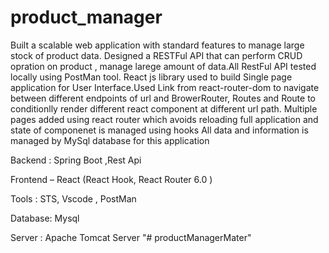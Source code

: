 # product_manager
Built a scalable web application with standard features to manage large stock of product data.
Designed a RESTFul API that can perform CRUD opration on product , manage larege amount of data.All RestFul API tested locally using PostMan tool. 
React js library used to build Single page application for User Interface.Used Link from react-router-dom to navigate between different endpoints of url and BrowerRouter, Routes and Route to conditionlly render different react component at different url path.
Multiple pages added using react router which avoids reloading full application and state of componenet is managed using hooks 
All data and information is managed by MySql database for this application

Backend : Spring Boot ,Rest Api

Frontend – React (React Hook, React Router 6.0 )

Tools : STS, Vscode , PostMan

Database: Mysql

Server : Apache Tomcat Server
"# productManagerMater" 
